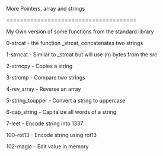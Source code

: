 More Pointers, array and strings


======================================


My Own version of some functions from the standard library


0-strcat - the function _strcat, concatenates two strings


1-strncat - Similar to _strcat but will use (n) bytes from the src


2-strncpy - Copies a string


3-strcmp - Compare two strings


4-rev_array - Reverse an array


5-string_toupper - Convert a string to uppercase


6-cap_string - Capitalize all words of a string


7-leet - Encode string into 1337


100-rot13 - Encode string using rot13


102-magic - Edit value in memory


